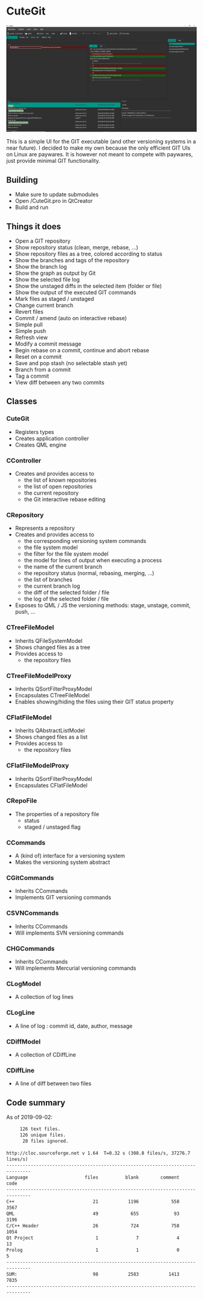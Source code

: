 # CuteGit

![alt text](https://github.com/Jango73/CuteGit/blob/master/Media/Screenshot01.jpg)

This is a simple UI for the GIT executable (and other versioning systems in a near future).
I decided to make my own because the only efficient GIT UIs on Linux are paywares.
It is however not meant to compete with paywares, just provide minimal GIT functionality.

## Building

- Make sure to update submodules
- Open /CuteGit.pro in QtCreator
- Build and run

## Things it does

* Open a GIT repository
* Show repository status (clean, merge, rebase, ...)
* Show repository files as a tree, colored according to status
* Show the branches and tags of the repository
* Show the branch log
* Show the graph as output by Git
* Show the selected file log
* Show the unstaged diffs in the selected item (folder or file)
* Show the output of the executed GIT commands
* Mark files as staged / unstaged
* Change current branch
* Revert files
* Commit / amend (auto on interactive rebase)
* Simple pull
* Simple push
* Refresh view
* Modify a commit message
* Begin rebase on a commit, continue and abort rebase
* Reset on a commit
* Save and pop stash (no selectable stash yet)
* Branch from a commit
* Tag a commit
* View diff between any two commits

## Classes

### CuteGit

* Registers types
* Creates application controller
* Creates QML engine

### CController

* Creates and provides access to
  * the list of known repositories
  * the list of open repositories
  * the current repository
  * the Git interactive rebase editing

### CRepository

* Represents a repository
* Creates and provides access to
  * the corresponding versioning system commands
  * the file system model
  * the filter for the file system model
  * the model for lines of output when executing a process
  * the name of the current branch
  * the repository status (normal, rebasing, merging, ...)
  * the list of branches
  * the current branch log
  * the diff of the selected folder / file
  * the log of the selected folder / file
* Exposes to QML / JS the versioning methods: stage, unstage, commit, push, ...

### CTreeFileModel

* Inherits QFileSystemModel
* Shows changed files as a tree
* Provides access to
  * the repository files

### CTreeFileModelProxy

* Inherits QSortFilterProxyModel
* Encapsulates CTreeFileModel
* Enables showing/hiding the files using their GIT status property

### CFlatFileModel

* Inherits QAbstractListModel
* Shows changed files as a list
* Provides access to
  * the repository files

### CFlatFileModelProxy

* Inherits QSortFilterProxyModel
* Encapsulates CFlatFileModel

### CRepoFile

* The properties of a repository file
  * status
  * staged / unstaged flag

### CCommands

* A (kind of) interface for a versioning system
* Makes the versioning system abstract

### CGitCommands

* Inherits CCommands
* Implements GIT versioning commands

### CSVNCommands

* Inherits CCommands
* Will implements SVN versioning commands

### CHGCommands

* Inherits CCommands
* Will implements Mercurial versioning commands

### CLogModel

* A collection of log lines

### CLogLine

* A line of log : commit id, date, author, message

### CDiffModel

* A collection of CDiffLine

### CDiffLine

* A line of diff between two files

## Code summary

As of 2019-09-02:

```
     126 text files.
     126 unique files.                                          
      28 files ignored.

http://cloc.sourceforge.net v 1.64  T=0.32 s (308.8 files/s, 37276.7 lines/s)
-------------------------------------------------------------------------------
Language                     files          blank        comment           code
-------------------------------------------------------------------------------
C++                             21           1196            558           3567
QML                             49            655             93           3196
C/C++ Header                    26            724            758           1054
Qt Project                       1              7              4             13
Prolog                           1              1              0              5
-------------------------------------------------------------------------------
SUM:                            98           2583           1413           7835
-------------------------------------------------------------------------------
```
